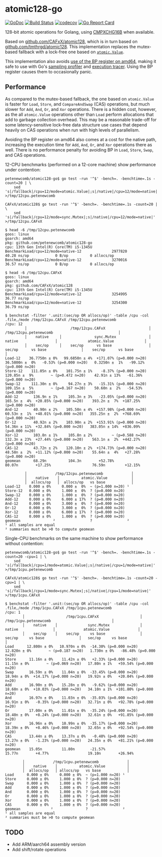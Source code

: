 # atomic128-go

[![GoDoc](https://godoc.org/github.com/petenewcomb/atomic128-go?status.svg)](https://godoc.org/github.com/petenewcomb/atomic128-go)
[![Build Status](https://github.com/petenewcomb/atomic128-go/actions/workflows/build.yml/badge.svg)](https://github.com/petenewcomb/atomic128-go/actions/workflows/build.yml)
[![codecov](https://codecov.io/gh/petenewcomb/atomic128-go/branch/master/graph/badge.svg?token=03A5UVYW3K)](https://codecov.io/gh/petenewcomb/atomic128-go)
[![Go Report Card](https://goreportcard.com/badge/github.com/petenewcomb/atomic128-go)](https://goreportcard.com/report/github.com/petenewcomb/atomic128-go)

128-bit atomic operations for Golang, using [CMPXCHG16B](http://www.felixcloutier.com/x86/CMPXCHG8B:CMPXCHG16B.html)
when available. 

Based on [github.com/CAFxX/atomic128](https://github.com/CAFxX/atomic128), which is in turn based on [github.com/tmthrgd/atomic128](https://github.com/tmthrgd/atomic128).  This implementation replaces
the mutex-based fallback with a lock-free one based on [`atomic.Value`](https://pkg.go.dev/sync/atomic#Value).

This implementation also avoids [use of the BP register on amd64](https://go.dev/doc/asm#amd64), making it safe
to use with Go's [sampling profiler](https://go.dev/blog/pprof) and [execution tracer](https://go.dev/blog/execution-traces-2024).
Using the BP register causes them to occasionally panic.

## Performance

As compared to the mutex-based fallback, the one based on `atomic.Value` is faster for `Load`, `Store`, and
`CompareAndSwap` (CAS) operations, but much slower for `Add`, `And`, `Or`, and `Xor` operations. There is a hidden cost,
however, as the all `atomic.Value` operations other than `Load` perform allocations that add to garbage collection
overhead. This may be a reasonable trade-off for some latency-sensitive lock-free data structure use cases that depend
heavily on CAS operations when run with high levels of parallelism.

Avoiding the BP register on amd64 also comes at a cost for the native path, increasing the execution time for `Add`,
`And`, `Or`, and `Xor` operations there as well.  There is no performance penalty for avoiding BP in `Load`, `Store`,
`Swap`, and CAS operations.

12-CPU benchmarks (performed on a 12-core machine) show performance under contention:

```
petenewcomb/atomic128-go$ go test -run '^$' -bench=. -benchtime=.1s -count=20 | \
    sed 's|/fallback|/cpu=12/mode=atomic.Value|;s|/native|/cpu=12/mode=native|' >/tmp/12cpu.petenewcomb

CAFxX/atomic128$ go test -run '^$' -bench=. -benchtime=.1s -count=20 | \
    sed 's|/fallback|/cpu=12/mode=sync.Mutex|;s|/native|/cpu=12/mode=native|' >/tmp/12cpu.CAFxX

$ head -6 /tmp/12cpu.petenewcomb 
goos: linux
goarch: amd64
pkg: github.com/petenewcomb/atomic128-go
cpu: 13th Gen Intel(R) Core(TM) i5-1345U
BenchmarkLoad/cpu=12/mode=native-12              2977820                40.28 ns/op            0 B/op          0 allocs/op
BenchmarkLoad/cpu=12/mode=native-12              3270016                36.57 ns/op            0 B/op          0 allocs/op

$ head -6 /tmp/12cpu.CAFxX 
goos: linux
goarch: amd64
pkg: github.com/CAFxX/atomic128
cpu: 13th Gen Intel(R) Core(TM) i5-1345U
BenchmarkLoad/cpu=12/mode=native-12              3254995                36.77 ns/op
BenchmarkLoad/cpu=12/mode=native-12              3254300                36.79 ns/op

$ benchstat -filter '.unit:(sec/op OR allocs/op)' -table /cpu -col .file,/mode /tmp/12cpu.CAFxX /tmp/12cpu.petenewcomb
/cpu: 12
         │                    /tmp/12cpu.CAFxX                    │                             /tmp/12cpu.petenewcomb                              │
         │    native     │               sync.Mutex               │                 native                 │              atomic.Value              │
         │    sec/op     │    sec/op      vs base                 │     sec/op      vs base                │    sec/op      vs base                 │
Load-12    36.7750n ± 0%   99.6850n ± 4%  +171.07% (p=0.000 n=20)   36.5800n ±  0%   -0.53% (p=0.000 n=20)   0.3250n ±  1%   -99.12% (p=0.000 n=20)
Store-12    111.05n ± 0%    101.75n ± 1%    -8.37% (p=0.000 n=20)    120.85n ±  9%        ~ (p=0.472 n=20)    42.91n ± 13%   -61.36% (p=0.000 n=20)
Swap-12     111.30n ± 0%     94.27n ± 3%   -15.31% (p=0.000 n=20)    109.15n ±  5%        ~ (p=0.167 n=20)    50.60n ±  2%   -54.53% (p=0.000 n=20)
Add-12       136.9n ± 1%     105.3n ± 3%   -23.05% (p=0.000 n=20)     165.5n ±  4%  +20.85% (p=0.000 n=20)    393.2n ±  7%  +187.25% (p=0.000 n=20)
And-12       40.90n ± 2%    105.50n ± 4%  +157.98% (p=0.000 n=20)     60.53n ±  1%  +48.01% (p=0.000 n=20)   355.25n ±  2%  +768.69% (p=0.000 n=20)
Or-12        40.92n ± 2%    103.90n ± 2%  +153.91% (p=0.000 n=20)     54.36n ± 11%  +32.84% (p=0.000 n=20)   383.05n ± 14%  +836.09% (p=0.000 n=20)
Xor-12       103.8n ± 1%     105.8n ± 2%         ~ (p=0.588 n=20)     132.3n ± 23%  +27.44% (p=0.000 n=20)    563.1n ±  2%  +442.27% (p=0.000 n=20)
CAS-12       43.72n ± 2%    120.10n ± 2%  +174.73% (p=0.000 n=20)     48.58n ±  2%  +11.12% (p=0.000 n=20)    55.64n ±  4%   +27.28% (p=0.000 n=20)
geomean      68.29n          104.3n        +52.78%                    80.07n        +17.25%                   76.59n         +12.15%

         │             /tmp/12cpu.petenewcomb             │
         │    native    │          atomic.Value           │
         │  allocs/op   │  allocs/op   vs base            │
Load-12    0.000 ± 0%     0.000 ±  0%  ~ (p=1.000 n=20) ¹
Store-12   0.000 ± 0%     1.000 ±  0%  ? (p=0.000 n=20)
Swap-12    0.000 ± 0%     1.000 ±  0%  ? (p=0.000 n=20)
Add-12     0.000 ± 0%     6.000 ± 17%  ? (p=0.000 n=20)
And-12     0.000 ± 0%     3.000 ±  0%  ? (p=0.000 n=20)
Or-12      0.000 ± 0%     3.000 ±  0%  ? (p=0.000 n=20)
Xor-12     0.000 ± 0%     6.000 ± 17%  ? (p=0.000 n=20)
CAS-12     0.000 ± 0%     1.000 ±  0%  ? (p=0.000 n=20)
geomean               ²                ?                ²
¹ all samples are equal
² summaries must be >0 to compute geomean
```

Single-CPU benchmarks on the same machine to show performance without contention:

```
petenewcomb/atomic128-go$ go test -run '^$' -bench=. -benchtime=.1s -count=20 -cpu=1 | \
    sed 's|/fallback|/cpu=1/mode=atomic.Value|;s|/native|/cpu=1/mode=native|' >/tmp/1cpu.petenewcomb

CAFxX/atomic128$ go test -run '^$' -bench=. -benchtime=.1s -count=20 -cpu=1 | \
    sed 's|/fallback|/cpu=1/mode=sync.Mutex|;s|/native|/cpu=1/mode=native|' >/tmp/1cpu.CAFxX

$ benchstat -filter '.unit:(sec/op OR allocs/op)' -table /cpu -col .file,/mode /tmp/1cpu.CAFxX /tmp/1cpu.petenewcomb
/cpu: 1
        │                   /tmp/1cpu.CAFxX                   │                            /tmp/1cpu.petenewcomb                            │
        │    native    │              sync.Mutex              │                native                │             atomic.Value             │
        │    sec/op    │    sec/op     vs base                │    sec/op     vs base                │   sec/op     vs base                 │
Load      12.800n ± 0%   10.970n ± 0%  -14.30% (p=0.000 n=20)   12.820n ± 0%        ~ (p=0.187 n=20)   1.730n ± 0%   -86.48% (p=0.000 n=20)
Store      11.16n ± 0%    11.42n ± 0%   +2.33% (p=0.000 n=20)    11.15n ± 0%        ~ (p=0.069 n=20)   17.80n ± 1%   +59.54% (p=0.000 n=20)
Swap       16.59n ± 0%    11.04n ± 0%  -33.45% (p=0.000 n=20)    18.94n ± 0%  +14.17% (p=0.000 n=20)   19.92n ± 0%   +20.04% (p=0.000 n=20)
Add        16.90n ± 0%    15.28n ± 0%   -9.62% (p=0.000 n=20)    18.60n ± 0%  +10.03% (p=0.000 n=20)   34.10n ± 1%  +101.80% (p=0.000 n=20)
And        16.97n ± 0%    11.03n ± 0%  -35.03% (p=0.000 n=20)    16.91n ± 0%   -0.35% (p=0.000 n=20)   32.71n ± 0%   +92.78% (p=0.000 n=20)
Or         17.00n ± 0%    11.01n ± 0%  -35.24% (p=0.000 n=20)    18.40n ± 0%   +8.24% (p=0.000 n=20)   32.61n ± 0%   +91.85% (p=0.000 n=20)
Xor        16.96n ± 0%    10.99n ± 0%  -35.17% (p=0.000 n=20)    18.39n ± 0%   +8.46% (p=0.000 n=20)   32.65n ± 0%   +92.54% (p=0.000 n=20)
CAS        13.44n ± 0%    13.37n ± 0%   -0.48% (p=0.000 n=20)    13.27n ± 0%   -1.23% (p=0.000 n=20)   24.35n ± 0%   +81.21% (p=0.000 n=20)
geomean    15.05n         11.80n       -21.57%                   15.77n        +4.77%                  19.10n        +26.94%

        │             /tmp/1cpu.petenewcomb             │
        │    native    │          atomic.Value          │
        │  allocs/op   │ allocs/op   vs base            │
Load      0.000 ± 0%     0.000 ± 0%  ~ (p=1.000 n=20) ¹
Store     0.000 ± 0%     1.000 ± 0%  ? (p=0.000 n=20)
Swap      0.000 ± 0%     1.000 ± 0%  ? (p=0.000 n=20)
Add       0.000 ± 0%     1.000 ± 0%  ? (p=0.000 n=20)
And       0.000 ± 0%     1.000 ± 0%  ? (p=0.000 n=20)
Or        0.000 ± 0%     1.000 ± 0%  ? (p=0.000 n=20)
Xor       0.000 ± 0%     1.000 ± 0%  ? (p=0.000 n=20)
CAS       0.000 ± 0%     1.000 ± 0%  ? (p=0.000 n=20)
geomean              ²               ?                ²
¹ all samples are equal
² summaries must be >0 to compute geomean
```

## TODO

- Add ARM/aarch64 assembly version
- Add shift/rotate operations
